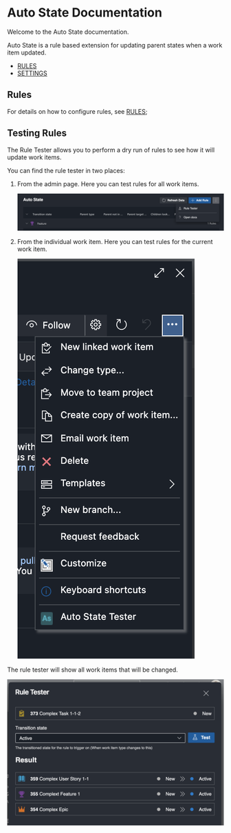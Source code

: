 # Auto State Documentation

Welcome to the Auto State documentation.

Auto State is a rule based extension for updating parent states when a work item updated.

- [RULES](./RULES.md)
- [SETTINGS](./SETTINGS.md)

## Rules

For details on how to configure rules, see [RULES](./RULES.md);

## Testing Rules

The Rule Tester allows you to perform a dry run of rules to see how it will update work items.

You can find the rule tester in two places:

1. From the admin page. Here you can test rules for all work items.

   ![rule-tester-admin-page](./images/rule-tester-admin-page.png)

2. From the individual work item. Here you can test rules for the current work item.

   ![rule-tester-work-item](./images/rule-tester-work-item.png)

The rule tester will show all work items that will be changed.

![rule-tester-result](../marketplace/docs/images/rule-tester-result.png)
